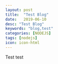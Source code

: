 ```yaml
---
layout: post
title:  "Test Blog"
date:   2019-06-10
desc: "Test Blog"
keywords: "blog,test"
categories: [NODEJS]
tags: [nodejs]
icon: icon-html
---
```


Test test

